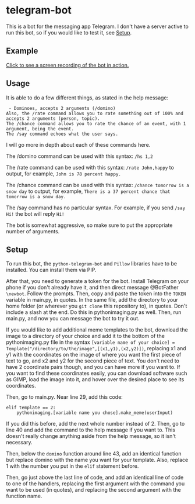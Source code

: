 # telegram-bot

This is a bot for the messaging app Telegram. I don't have a server active to run this bot, so if you would like to test it, see [Setup](https://github.com/RD1K/python-telegram-bot#Setup).


## Example
[Click to see a screen recording of the bot in action.](https://i.imgur.com/8M6p0q6.mp4)

## Usage
It is able to do a few different things, as stated in the help message:

```I create memes based on templates and text provided to me by you. These are the available templates right now:
 - Dominoes, accepts 2 arguments (/domino)
Also, the /rate command allows you to rate something out of 100% and accepts 2 arguments (person, topic).
The /chance command allows you to rate the chance of an event, with 1 argument, being the event.
The /say command echoes what the user says.
```

I will go more in depth about each of these commands here.

The /domino command can be used with this syntax: `/hs 1,2`

The /rate command can be used with this syntax: `/rate John,happy` to output, for example, `John is 78 percent happy.`

The /chance command can be used with this syntax: `/chance tomorrow is a snow day` to output, for example, `There is a 37 percent chance that tomorrow is a snow day.`

The /say command has no particular syntax. For example, if you send `/say Hi!` the bot will reply `Hi!`

The bot is somewhat aggressive, so make sure to put the appropriate number of arguments.

## Setup
To run this bot, the `python-telegram-bot` and `Pillow` libraries have to be installed. You can install them via PIP.

After that, you need to generate a token for the bot. Install Telegram on your phone if you don't already have it, and then direct message @BotFather `\newbot`. Follow the prompts. Then, copy and paste the token into the `TOKEN` variable in main.py, in quotes. In the same file, add the directory to your home folder (or wherever you `git clone` this repository to), in quotes. Don't include a slash at the end. Do this in pythonimaging.py as well. Then, run main.py, and now you can message the bot to try it out.

If you would like to add additional meme templates to the bot, download the image to a directory of your choice and add it to the bottom of the pythonimaging.py file in the syntax `[variable name of your choice] = Template("/directory/to/the/image",[(x1,y1),(x2,y2)])`, replacing x1 and y1 with the coordinates on the image of where you want the first piece of text to go, and x2 and y2 for the second piece of text. You don't need to have 2 coordinate pairs though, and you can have more if you want to. If you want to find these coordinates easily, you can download software such as GIMP, load the image into it, and hover over the desired place to see its coordinates. 

Then, go to main.py. Near line 29, add this code:

```
elif template == 2:
    pythonimaging.[variable name you chose].make_meme(userInput)
```

If you did this before, add the next whole number instead of 2. Then, go to line 40 and add the command to the help message if you want to. This doesn't really change anything aside from the help message, so it isn't necessary. 

Then, below the `domino` function around line 43, add an identical function but replace domino with the name you want for your template. Also, replace 1 with the number you put in the `elif` statement before.

Then, go just above the last line of code, and add an identical line of code to one of the handlers, replacing the first argument with the command you want to be used (in quotes), and replacing the second argument with the function name.
